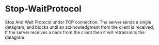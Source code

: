 # Stop-WaitProtocol
Stop And Wait Protocol under TCP connection.
The server sends a single datagram, and blocks until an acknowledgment from the client is received, If the server receives a nack from the client then it will retransmits the datagram.
